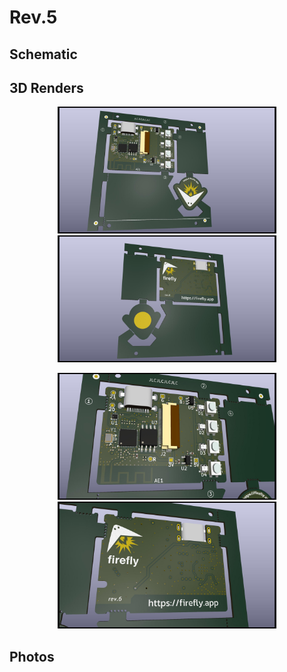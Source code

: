 Rev.5
=====

Schematic
---------


3D Renders
----------

<p align="center">
  <img src="./render-front.jpg" width="350" title="Front of Firefly Pixie Panel">
  <img src="./render-back.jpg" width="350" alt="Back of Firefly Pixie Panel">
</p>

<p align="center">
  <img src="./render-device-front.jpg" width="350" title="Front of Firefly Pixie Device">
  <img src="./render-device-back.jpg" width="350" alt="Back of Firefly Pixie Device">
</p>

Photos
------
